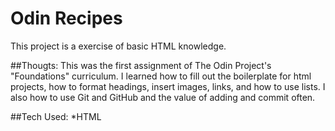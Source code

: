 # Odin Recipes

This project is a exercise of basic HTML knowledge.  

##Thougts:
This was the first assignment of The Odin Project's "Foundations" curriculum.  I learned how to fill out the boilerplate for html projects, how to format headings, insert images, links, and how to use lists.  I also how to use Git and GitHub and the value of adding and commit often. 

##Tech Used:
*HTML


